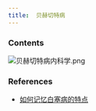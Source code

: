 ```yaml
---
title:  贝赫切特病
--- 
```


### Contents
![贝赫切特病内科学.png](/note-images/贝赫切特病内科学.png)

### References
- [如何记忆白塞病的特点](/如何记忆白塞病的特点)
